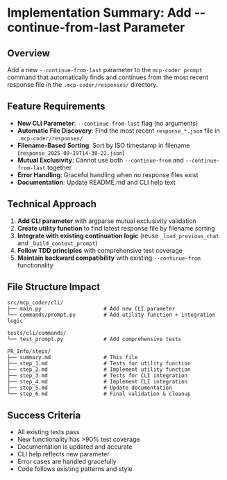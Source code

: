 # Implementation Summary: Add --continue-from-last Parameter

## Overview
Add a new `--continue-from-last` parameter to the `mcp-coder prompt` command that automatically finds and continues from the most recent response file in the `.mcp-coder/responses/` directory.

## Feature Requirements
- **New CLI Parameter**: `--continue-from-last` flag (no arguments)
- **Automatic File Discovery**: Find the most recent `response_*.json` file in `.mcp-coder/responses/`
- **Filename-Based Sorting**: Sort by ISO timestamp in filename (`response_2025-09-19T14-30-22.json`)
- **Mutual Exclusivity**: Cannot use both `--continue-from` and `--continue-from-last` together
- **Error Handling**: Graceful handling when no response files exist
- **Documentation**: Update README.md and CLI help text

## Technical Approach
1. **Add CLI parameter** with argparse mutual exclusivity validation
2. **Create utility function** to find latest response file by filename sorting
3. **Integrate with existing continuation logic** (reuse `_load_previous_chat` and `_build_context_prompt`)
4. **Follow TDD principles** with comprehensive test coverage
5. **Maintain backward compatibility** with existing `--continue-from` functionality

## File Structure Impact
```
src/mcp_coder/cli/
├── main.py                    # Add new CLI parameter
└── commands/prompt.py         # Add utility function + integration logic

tests/cli/commands/
└── test_prompt.py             # Add comprehensive tests

PR_Info/steps/
├── summary.md                 # This file
├── step_1.md                  # Tests for utility function
├── step_2.md                  # Implement utility function
├── step_3.md                  # Tests for CLI integration
├── step_4.md                  # Implement CLI integration
├── step_5.md                  # Update documentation
└── step_6.md                  # Final validation & cleanup
```

## Success Criteria
- All existing tests pass
- New functionality has >90% test coverage
- Documentation is updated and accurate
- CLI help reflects new parameter
- Error cases are handled gracefully
- Code follows existing patterns and style
